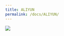 ```yaml
---
title: ALIYUN
permalink: /docs/ALIYUN/
---
```


<img src="https://www.minidc.cf/assets/img/ALIYUN.jpg">